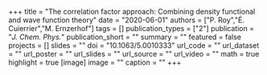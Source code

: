 +++
title = "The correlation factor approach: Combining density functional and wave function theory"
date = "2020-06-01"
authors = ["P. Roy","É. Cuierrier","M. Ernzerhof"]
tags = []
publication_types = ["2"]
publication = "_J. Chem. Phys._"
publication_short = ""
summary = ""
featured = false
projects = []
slides = ""
doi = "10.1063/5.0010333"
url_code = ""
url_dataset = ""
url_poster = ""
url_slides = ""
url_source = ""
url_video = ""
math = true
highlight = true
[image]
image = ""
caption = ""
+++

